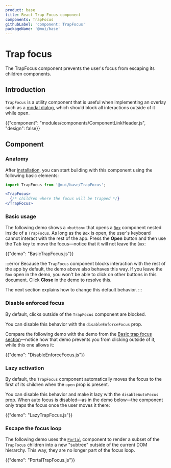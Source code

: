 ```yaml
---
product: base
title: React Trap Focus component
components: TrapFocus
githubLabel: 'component: TrapFocus'
packageName: '@mui/base'
---
```


# Trap focus

<p class="description">The TrapFocus component prevents the user's focus from escaping its children components.</p>

## Introduction

`TrapFocus` is a utility component that is useful when implementing an overlay such as a [modal dialog](/base/react-modal/), which should block all interactions outside of it while open.

{{"component": "modules/components/ComponentLinkHeader.js", "design": false}}

## Component

### Anatomy

After [installation](/base/getting-started/installation/), you can start building with this component using the following basic elements:

```jsx
import TrapFocus from '@mui/base/TrapFocus';

<TrapFocus>
  {/* children where the focus will be trapped */}
</TrapFocus>
```

### Basic usage

The following demo shows a `<button>` that opens a [`Box`](/material-ui/react-box/) component nested inside of a `TrapFocus`. As long as the `Box` is open, the user's keyboard cannot interact with the rest of the app.
Press the **Open** button and then use the <kbd class="key">Tab</kbd> key to move the focus—notice that it will not leave the `Box`:

{{"demo": "BasicTrapFocus.js"}}

:::error
Because the `TrapFocus` component blocks interaction with the rest of the app by default, the demo above also behaves this way.
If you leave the `Box` open in the demo, you won't be able to click on other buttons in this document.
Click **Close** in the demo to resolve this.

The next section explains how to change this default behavior.
:::

### Disable enforced focus

By default, clicks outside of the `TrapFocus` component are blocked.

You can disable this behavior with the `disableEnforceFocus` prop.

Compare the following demo with the demo from the [Basic trap focus section](#basic-trap-focus)—notice how that demo prevents you from clicking outside of it, while this one allows it:

{{"demo": "DisableEnforceFocus.js"}}

### Lazy activation

By default, the `TrapFocus` component automatically moves the focus to the first of its children when the `open` prop is present.

You can disable this behavior and make it lazy with the `disableAutoFocus` prop.
When auto focus is disabled—as in the demo below—the component only traps the focus once the user moves it there:

{{"demo": "LazyTrapFocus.js"}}

### Escape the focus loop

The following demo uses the [`Portal`](/base/react-portal/) component to render a subset of the `TrapFocus` children into a new "subtree" outside of the current DOM hierarchy.
This way, they are no longer part of the focus loop.

{{"demo": "PortalTrapFocus.js"}}